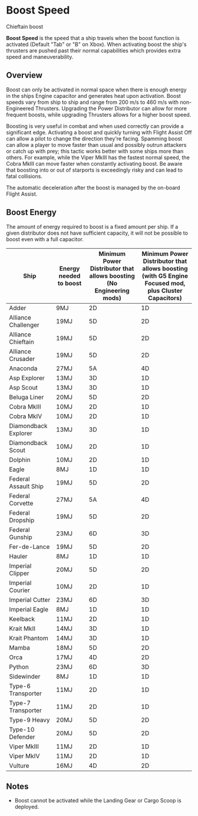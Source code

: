 # Boost Speed
Chieftain boost
 		 	 

**Boost Speed** is the speed that a ship travels when the boost function is activated (Default "Tab" or "B" on Xbox). When activating boost the ship's thrusters are pushed past their normal capabilities which provides extra speed and maneuverability.

## Overview

Boost can only be activated in normal space when there is enough energy in the ships Engine capacitor and generates heat upon activation. Boost speeds vary from ship to ship and range from 200 m/s to 460 m/s with non-Engineered Thrusters. Upgrading the Power Distributor can allow for more frequent boosts, while upgrading Thrusters allows for a higher boost speed.

Boosting is very useful in combat and when used correctly can provide a significant edge. Activating a boost and quickly turning with Flight Assist Off can allow a pilot to change the direction they're facing. Spamming boost can allow a player to move faster than usual and possibly outrun attackers or catch up with prey; this tactic works better with some ships more than others. For example, while the Viper MkIII has the fastest normal speed, the Cobra MkIII can move faster when constantly activating boost. Be aware that boosting into or out of starports is exceedingly risky and can lead to fatal collisions.

The automatic deceleration after the boost is managed by the on-board Flight Assist.

## Boost Energy

The amount of energy required to boost is a fixed amount per ship. If a given distributor does not have sufficient capacity, it will not be possible to boost even with a full capacitor.

| Ship | Energy needed to boost | Minimum Power Distributor that allows boosting<br>(No Engineering mods) | Minimum Power Distributor that allows boosting<br>(with G5 Engine Focused mod, plus Cluster Capacitors) |
| --- | --- | --- | --- |
| Adder | 9MJ | 2D | 1D |
| Alliance Challenger | 19MJ | 5D | 2D |
| Alliance Chieftain | 19MJ | 5D | 2D |
| Alliance Crusader | 19MJ | 5D | 2D |
| Anaconda | 27MJ | 5A | 4D |
| Asp Explorer | 13MJ | 3D | 1D |
| Asp Scout | 13MJ | 3D | 1D |
| Beluga Liner | 20MJ | 5D | 2D |
| Cobra MkIII | 10MJ | 2D | 1D |
| Cobra MkIV | 10MJ | 2D | 1D |
| Diamondback Explorer | 13MJ | 3D | 1D |
| Diamondback Scout | 10MJ | 2D | 1D |
| Dolphin | 10MJ | 2D | 1D |
| Eagle | 8MJ | 1D | 1D |
| Federal Assault Ship | 19MJ | 5D | 2D |
| Federal Corvette | 27MJ | 5A | 4D |
| Federal Dropship | 19MJ | 5D | 2D |
| Federal Gunship | 23MJ | 6D | 3D |
| Fer-de-Lance | 19MJ | 5D | 2D |
| Hauler | 8MJ | 1D | 1D |
| Imperial Clipper | 20MJ | 5D | 2D |
| Imperial Courier | 10MJ | 2D | 1D |
| Imperial Cutter | 23MJ | 6D | 3D |
| Imperial Eagle | 8MJ | 1D | 1D |
| Keelback | 11MJ | 2D | 1D |
| Krait MkII | 14MJ | 3D | 1D |
| Krait Phantom | 14MJ | 3D | 1D |
| Mamba | 18MJ | 5D | 2D |
| Orca | 17MJ | 4D | 2D |
| Python | 23MJ | 6D | 3D |
| Sidewinder | 8MJ | 1D | 1D |
| Type-6 Transporter | 11MJ | 2D | 1D |
| Type-7 Transporter | 11MJ | 2D | 1D |
| Type-9 Heavy | 20MJ | 5D | 2D |
| Type-10 Defender | 20MJ | 5D | 2D |
| Viper MkIII | 11MJ | 2D | 1D |
| Viper MkIV | 11MJ | 2D | 1D |
| Vulture | 16MJ | 4D | 2D |

## Notes

- Boost cannot be activated while the Landing Gear or Cargo Scoop is deployed.